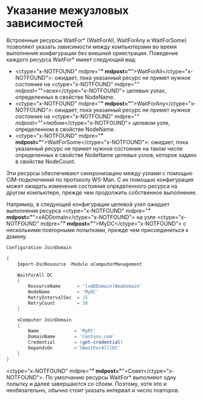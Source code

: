 # Указание межузловых зависимостей

Встроенные ресурсы WaitFor\* (WaitForAll, WaitForAny и WaitForSome) позволяют указать зависимости между компьютерами во время выполнения конфигурации без внешней оркестрации. Поведение каждого ресурса WaitFor\* имеет следующий вид:

* <ctype="x-NOTFOUND" mdpre="**" mdpost="**">WaitForAll</ctype="x-NOTFOUND">: ожидает, пока указанный ресурс не примет нужное состояние на <ctype="x-NOTFOUND" mdpre="*" mdpost="*">всех</ctype="x-NOTFOUND"> целевых узлах, определенных в свойстве NodeName.
* <ctype="x-NOTFOUND" mdpre="**" mdpost="**">WaitForAny</ctype="x-NOTFOUND">: ожидает, пока указанный ресурс не примет нужное состояние на <ctype="x-NOTFOUND" mdpre="*" mdpost="*">любом</ctype="x-NOTFOUND"> целевом узле, определенном в свойстве NodeName.
* <ctype="x-NOTFOUND" mdpre="**" mdpost="**">WaitForSome</ctype="x-NOTFOUND">: ожидает, пока указанный ресурс не примет нужное состояние на таком числе определенных в свойстве NodeName целевых узлов, которое задано в свойстве NodeCount.

Эти ресурсы обеспечивают синхронизацию между узлами с помощью CIM-подключений по протоколу WS-Man. С их помощью конфигурация может ожидать изменения состояния определенного ресурса на другом компьютере, прежде чем продолжить собственное выполнение. 

Например, в следующей конфигурации целевой узел ожидает выполнения ресурса <ctype="x-NOTFOUND" mdpre="**" mdpost="**">xADDomain</ctype="x-NOTFOUND"> на узле <ctype="x-NOTFOUND" mdpre="**" mdpost="**">MyDC</ctype="x-NOTFOUND"> с несколькими повторными попытками, прежде чем присоединиться к домену.

```PowerShell
Configuration JoinDomain

{
    Import-DscResource -Module xComputerManagement

    WaitForAll DC
    {
        ResourceName      = '[xADDomain]NewDomain'
        NodeName          = 'MyDC'
        RetryIntervalSec  = 15
        RetryCount        = 30
    }

    xComputer JoinDomain
    {
        Name             = 'MyPC'
        DomainName       = 'Contoso.com'
        Credential       = (get-credential)
        DependsOn        ='[WaitForAll]DC'
    }
}
```
<ctype="x-NOTFOUND" mdpre="**" mdpost="**">Совет</ctype="x-NOTFOUND">. По умолчанию ресурсы WaitFor\* выполняют одну попытку и далее завершаются со сбоем. Поэтому, хотя это и необязательно, обычно стоит указать интервал и число повторов.


<!--HONumber=Mar16_HO3-->


